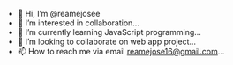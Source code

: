 - 👋 Hi, I’m @reamejosee
- 👀 I’m interested in collaboration...
- 🌱 I’m currently learning JavaScript programming...
- 💞️ I’m looking to collaborate on web app project...
- 📫 How to reach me via email reamejose16@gmail.com...

<!---
reamejosee/reamejosee is a ✨ special ✨ repository because its `README.md` (this file) appears on your GitHub profile.
You can click the Preview link to take a look at your changes.
--->
